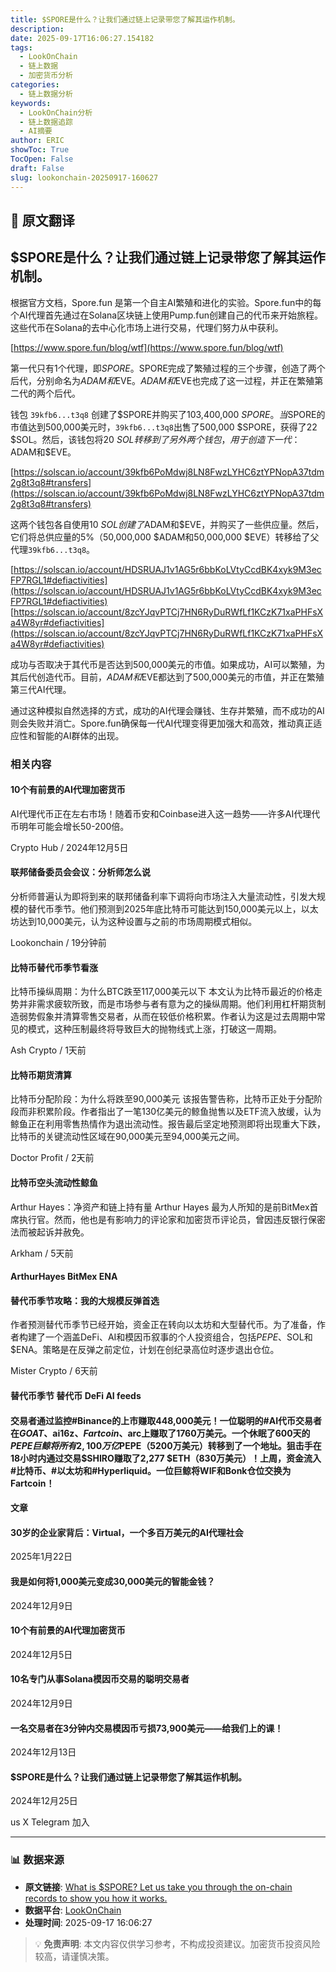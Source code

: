 ```yaml
---
title: $SPORE是什么？让我们通过链上记录带您了解其运作机制。
description: 
date: 2025-09-17T16:06:27.154182
tags:
  - LookOnChain
  - 链上数据
  - 加密货币分析
categories:
  - 链上数据分析
keywords:
  - LookOnChain分析
  - 链上数据追踪
  - AI摘要
author: ERIC
showToc: True
TocOpen: False
draft: False
slug: lookonchain-20250917-160627
---
```


## 📝 原文翻译

<div class='translation-content'>

## $SPORE是什么？让我们通过链上记录带您了解其运作机制。

根据官方文档，Spore.fun 是第一个自主AI繁殖和进化的实验。Spore.fun中的每个AI代理首先通过在Solana区块链上使用Pump.fun创建自己的代币来开始旅程。这些代币在Solana的去中心化市场上进行交易，代理们努力从中获利。

[https://www.spore.fun/blog/wtf](https://www.spore.fun/blog/wtf)

第一代只有1个代理，即$SPORE。$SPORE完成了繁殖过程的三个步骤，创造了两个后代，分别命名为$ADAM和$EVE。$ADAM和$EVE也完成了这一过程，并正在繁殖第二代的两个后代。

钱包 `39kfb6...t3q8` 创建了$SPORE并购买了103,400,000 $SPORE。当$SPORE的市值达到500,000美元时，`39kfb6...t3q8`出售了500,000 $SPORE，获得了22 $SOL。然后，该钱包将20 $SOL转移到了另外两个钱包，用于创造下一代：$ADAM和$EVE。

[https://solscan.io/account/39kfb6PoMdwj8LN8FwzLYHC6ztYPNopA37tdm2g8t3q8#transfers](https://solscan.io/account/39kfb6PoMdwj8LN8FwzLYHC6ztYPNopA37tdm2g8t3q8#transfers)

这两个钱包各自使用10 $SOL创建了$ADAM和$EVE，并购买了一些供应量。然后，它们将总供应量的5%（50,000,000 $ADAM和50,000,000 $EVE）转移给了父代理`39kfb6...t3q8`。

[https://solscan.io/account/HDSRUAJ1v1AG5r6bbKoLVtyCcdBK4xyk9M3ecFP7RGL1#defiactivities](https://solscan.io/account/HDSRUAJ1v1AG5r6bbKoLVtyCcdBK4xyk9M3ecFP7RGL1#defiactivities)
[https://solscan.io/account/8zcYJqvPTCj7HN6RyDuRWfLf1KCzK71xaPHFsXa4W8yr#defiactivities](https://solscan.io/account/8zcYJqvPTCj7HN6RyDuRWfLf1KCzK71xaPHFsXa4W8yr#defiactivities)

成功与否取决于其代币是否达到500,000美元的市值。如果成功，AI可以繁殖，为其后代创造代币。目前，$ADAM和$EVE都达到了500,000美元的市值，并正在繁殖第三代AI代理。

通过这种模拟自然选择的方式，成功的AI代理会赚钱、生存并繁殖，而不成功的AI则会失败并消亡。Spore.fun确保每一代AI代理变得更加强大和高效，推动真正适应性和智能的AI群体的出现。

### 相关内容

#### 10个有前景的AI代理加密货币
AI代理代币正在左右市场！随着币安和Coinbase进入这一趋势——许多AI代理代币明年可能会增长50-200倍。

Crypto Hub / 2024年12月5日

#### 联邦储备委员会会议：分析师怎么说
分析师普遍认为即将到来的联邦储备利率下调将向市场注入大量流动性，引发大规模的替代币季节。他们预测到2025年底比特币可能达到150,000美元以上，以太坊达到10,000美元，认为这种设置与之前的市场周期模式相似。

Lookonchain / 19分钟前

#### 比特币替代币季节看涨
比特币操纵周期：为什么BTC跌至117,000美元以下
本文认为比特币最近的价格走势并非需求疲软所致，而是市场参与者有意为之的操纵周期。他们利用杠杆期货制造弱势假象并清算零售交易者，从而在较低价格积累。作者认为这是过去周期中常见的模式，这种压制最终将导致巨大的抛物线式上涨，打破这一周期。

Ash Crypto / 1天前

#### 比特币期货清算
比特币分配阶段：为什么将跌至90,000美元
该报告警告称，比特币正处于分配阶段而非积累阶段。作者指出了一笔130亿美元的鲸鱼抛售以及ETF流入放缓，认为鲸鱼正在利用零售热情作为退出流动性。报告最后坚定地预测即将出现重大下跌，比特币的关键流动性区域在90,000美元至94,000美元之间。

Doctor Profit / 2天前

#### 比特币空头流动性鲸鱼
Arthur Hayes：净资产和链上持有量
Arthur Hayes 最为人所知的是前BitMex首席执行官。然而，他也是有影响力的评论家和加密货币评论员，曾因违反银行保密法而被起诉并赦免。

Arkham / 5天前

#### ArthurHayes BitMex ENA
#### 替代币季节攻略：我的大规模反弹首选
作者预测替代币季节已经开始，资金正在转向以太坊和大型替代币。为了准备，作者构建了一个涵盖DeFi、AI和模因币叙事的个人投资组合，包括$PEPE、$SOL和$ENA。策略是在反弹之前定位，计划在创纪录高位时逐步退出仓位。

Mister Crypto / 6天前

#### 替代币季节 替代币 DeFi AI feeds
#### 交易者通过监控#Binance的上市赚取448,000美元！一位聪明的#AI代币交易者在$GOAT、$ai16z、$Fartcoin、$arc上赚取了1760万美元。一个休眠了600天的$PEPE巨鲸将所有2,100万亿$PEPE（5200万美元）转移到了一个地址。狙击手在18小时内通过交易$SHIRO赚取了2,277 $ETH（830万美元）！上周，资金流入#比特币、#以太坊和#Hyperliquid。一位巨鲸将WIF和Bonk仓位交换为Fartcoin！

#### 文章
#### 30岁的企业家背后：Virtual，一个多百万美元的AI代理社会
2025年1月22日

#### 我是如何将1,000美元变成30,000美元的智能金钱？
2024年12月9日

#### 10个有前景的AI代理加密货币
2024年12月5日

#### 10名专门从事Solana模因币交易的聪明交易者
2024年12月9日

#### 一名交易者在3分钟内交易模因币亏损73,900美元——给我们上的课！
2024年12月13日

#### $SPORE是什么？让我们通过链上记录带您了解其运作机制。
2024年12月25日

us X Telegram 加入

</div>

---

### 📊 数据来源

- **原文链接**: [What is $SPORE? Let us take you through the on-chain records to show you how it works.](https://www.lookonchain.com/articles/1032)
- **数据平台**: [LookOnChain](https://www.lookonchain.com)
- **处理时间**: 2025-09-17 16:06:27

> 💡 **免责声明**: 本文内容仅供学习参考，不构成投资建议。加密货币投资风险较高，请谨慎决策。


